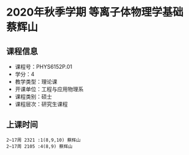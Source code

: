 # 2020年秋季学期 等离子体物理学基础 蔡辉山






## 课程信息

- 课程号：PHYS6152P.01
- 学分：4
- 教学类型：理论课
- 开课单位：工程与应用物理系
- 课程类别：硕士
- 课程层次：研究生课程

## 上课时间

```
2~17周 2321 :1(8,9,10) 蔡辉山
2~17周 2105 :4(8,9) 蔡辉山
```

